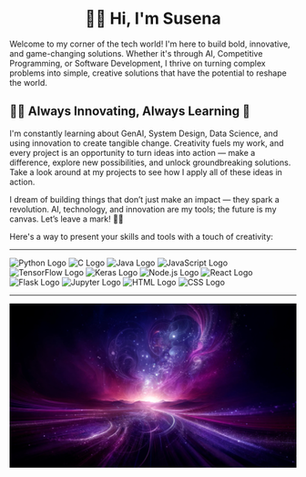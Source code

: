 

<h1 align = "center" > 💜✨ Hi, I'm Susena </h1> 

Welcome to my corner of the tech world! I'm here to build bold, innovative, and game-changing solutions. Whether it's through AI, Competitive Programming, or Software Development, I thrive on turning complex problems into simple, creative solutions that have the potential to reshape the world.

## 💜✨ Always Innovating, Always Learning 🌱
I'm constantly learning about GenAI, System Design, Data Science, and using innovation to create tangible change. Creativity fuels my work, and every project is an opportunity to turn ideas into action — make a difference, explore new possibilities, and unlock groundbreaking solutions.
Take a look around at my projects to see how I apply all of these ideas in action.

I dream of building things that don’t just make an impact — they spark a revolution. AI, technology, and innovation are my tools; the future is my canvas. Let’s leave a mark! 💜✨

Here's a way to present your skills and tools with a touch of creativity:

---

![Python Logo](https://img.shields.io/badge/Python-3776AB?style=for-the-badge&logo=python&logoColor=white) ![C Logo](https://img.shields.io/badge/C-A8B9CC?style=for-the-badge&logo=c&logoColor=white) ![Java Logo](https://img.shields.io/badge/Java-007396?style=for-the-badge&logo=java&logoColor=white) ![JavaScript Logo](https://img.shields.io/badge/JavaScript-F7DF1E?style=for-the-badge&logo=javascript&logoColor=black) ![TensorFlow Logo](https://img.shields.io/badge/TensorFlow-FF6F00?style=for-the-badge&logo=tensorflow&logoColor=white) ![Keras Logo](https://img.shields.io/badge/Keras-D00000?style=for-the-badge&logo=keras&logoColor=white) ![Node.js Logo](https://img.shields.io/badge/Node.js-339933?style=for-the-badge&logo=nodedotjs&logoColor=white) ![React Logo](https://img.shields.io/badge/React-61DAFB?style=for-the-badge&logo=react&logoColor=black) ![Flask Logo](https://img.shields.io/badge/Flask-000000?style=for-the-badge&logo=flask&logoColor=white) ![Jupyter Logo](https://img.shields.io/badge/Jupyter-F37626?style=for-the-badge&logo=jupyter&logoColor=white) ![HTML Logo](https://img.shields.io/badge/HTML-E34F26?style=for-the-badge&logo=html5&logoColor=white) ![CSS Logo](https://img.shields.io/badge/CSS-1572B6?style=for-the-badge&logo=css3&logoColor=white)


---
![Pretty Background](WowBg.jpg)
